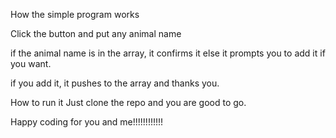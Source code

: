 How the simple program works

Click the button and put any animal name

if the animal name is in the array, it confirms it else it 
prompts you to add it if you want.

if you add it, it pushes to the array and thanks you.

How to run it
Just clone the repo and you are good to go.

Happy coding for you and me!!!!!!!!!!!!